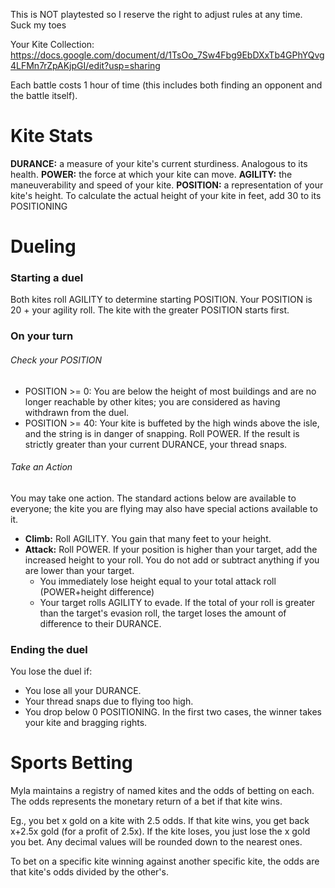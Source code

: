 This is NOT playtested so I reserve the right to adjust rules at any time. Suck my toes

Your Kite Collection: https://docs.google.com/document/d/1TsOo_7Sw4Fbg9EbDXxTb4GPhYQvg4LFMn7rZpAKjpGI/edit?usp=sharing

Each battle costs 1 hour of time (this includes both finding an opponent and the battle itself).

# Kite Stats

**DURANCE:** a measure of your kite's current sturdiness. Analogous to its health.
**POWER:** the force at which your kite can move.
**AGILITY:** the maneuverability and speed of your kite.
**POSITION:** a representation of your kite's height. To calculate the actual height of your kite in feet, add 30 to its POSITIONING

# Dueling
### Starting a duel
Both kites roll AGILITY to determine starting POSITION. Your POSITION is 20 + your agility roll. The kite with the greater POSITION starts first.
### On your turn
###### Check your POSITION
- POSITION >= 0: You are below the height of most buildings and are no longer reachable by other kites; you are considered as having withdrawn from the duel.
- POSITION >= 40: Your kite is buffeted by the high winds above the isle, and the string is in danger of snapping. Roll POWER. If the result is strictly greater than your current DURANCE, your thread snaps.
###### Take an Action
You may take one action. The standard actions below are available to everyone; the kite you are flying may also have special actions available to it. 
- **Climb:** Roll AGILITY. You gain that many feet to your height.
- **Attack:** Roll POWER. If your position is higher than your target, add the increased height to your roll. You do not add or subtract anything if you are lower than your target. 
	- You immediately lose height equal to your total attack roll (POWER+height difference)
	- Your target rolls AGILITY to evade. If the total of your roll is greater than the target's evasion roll, the target loses the amount of difference to their DURANCE. 
### Ending the duel
You lose the duel if:
- You lose all your DURANCE.
- Your thread snaps due to flying too high.
- You drop below 0 POSITIONING.
In the first two cases, the winner takes your kite and bragging rights. 

# Sports Betting

Myla maintains a registry of named kites and the odds of betting on each. The odds represents the monetary return of a bet if that kite wins. 

Eg., you bet x gold on a kite with 2.5 odds. If that kite wins, you get back x+2.5x gold (for a profit of 2.5x). If the kite loses, you just lose the x gold you bet. Any decimal values will be rounded down to the nearest ones.

To bet on a specific kite winning against another specific kite, the odds are that kite's odds divided by the other's.